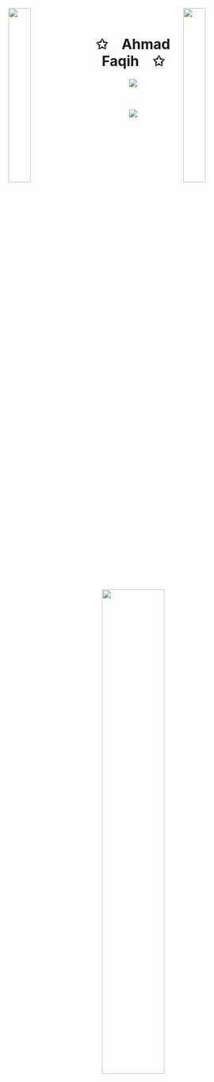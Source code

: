 <img align="left" src="https://user-images.githubusercontent.com/65187002/144930161-2f783401-8d27-4fdf-a2f7-cc0ba32f1f1f.gif" width="30%" style="display:inline;"><img align="right" src="https://user-images.githubusercontent.com/65187002/144930161-2f783401-8d27-4fdf-a2f7-cc0ba32f1f1f.gif" width="30%" style="display:inline;">
<br>
<p align="center">
    <h1 align="center">✩&emsp;Ahmad Faqih&emsp;✩</h1>
</p>
<p align="center">
    <img src="https://readme-typing-svg.herokuapp.com/?lines=Yoooooooooooooooo;Welcome+to+my+profile!;Have+a+look+around!&font=Fira%20Code&color=%23D62F79&center=true&width=280&height=50">
</p>
<br>
<p align="center">
    <img id="preview" src="https://komarev.com/ghpvc/?username=ahmadfaqih796&color=grey">
</p>
<p align="center">
<!--     <a href="https://leetcode.com/ahmadfaqih796/"><img width="48%" src="https://leetcode.card.workers.dev/ahmadfaqih796?theme=dark&font=baloo&extension=null&border=2&border_radius=8"></a> -->
    <a href="https://github.com/ahmadfaqih796"><img width="50%" src="https://github-readme-stats.vercel.app/api/top-langs/?username=ahmadfaqih796&theme=dark&hide=html,css,cmake&layout=compact&langs_count=5&bg_color=101010&hide_title=true"></a>
</p>
